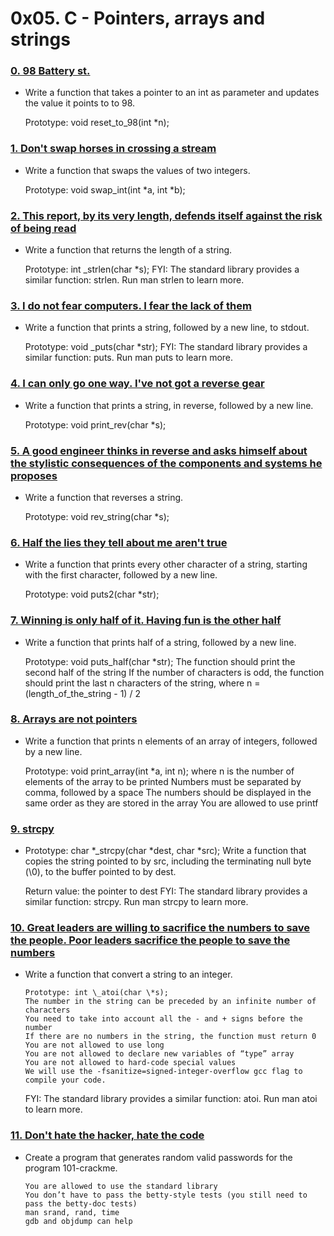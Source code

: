 # 0x05. C - Pointers, arrays and strings

### [0. 98 Battery st.](./0-reset_to_98.c)

-   Write a function that takes a pointer to an int as parameter and updates the value it points to to 98.

    Prototype: void reset_to_98(int \*n);

### [1. Don't swap horses in crossing a stream](./1-swap.c)

-   Write a function that swaps the values of two integers.

    Prototype: void swap_int(int *a, int *b);

### [2. This report, by its very length, defends itself against the risk of being read](./2-strlen.c)

-   Write a function that returns the length of a string.

    Prototype: int \_strlen(char \*s);
    FYI: The standard library provides a similar function: strlen. Run man strlen to learn more.

### [3. I do not fear computers. I fear the lack of them](./3-puts.c)

-   Write a function that prints a string, followed by a new line, to stdout.

    Prototype: void \_puts(char \*str);
    FYI: The standard library provides a similar function: puts. Run man puts to learn more.

### [4. I can only go one way. I've not got a reverse gear](./4-print_rev.c)

-   Write a function that prints a string, in reverse, followed by a new line.

    Prototype: void print_rev(char \*s);

### [5. A good engineer thinks in reverse and asks himself about the stylistic consequences of the components and systems he proposes](./5-rev_string.c)

-   Write a function that reverses a string.

    Prototype: void rev_string(char \*s);

### [6. Half the lies they tell about me aren't true](./6-puts2.c)

-   Write a function that prints every other character of a string, starting with the first character, followed by a new line.

    Prototype: void puts2(char \*str);

### [7. Winning is only half of it. Having fun is the other half](./7-puts_half.c)

-   Write a function that prints half of a string, followed by a new line.

    Prototype: void puts_half(char \*str);
    The function should print the second half of the string
    If the number of characters is odd, the function should print the last n characters of the string, where n = (length_of_the_string - 1) / 2

### [8. Arrays are not pointers](./8-print_array.c)

-   Write a function that prints n elements of an array of integers, followed by a new line.

    Prototype: void print_array(int \*a, int n);
    where n is the number of elements of the array to be printed
    Numbers must be separated by comma, followed by a space
    The numbers should be displayed in the same order as they are stored in the array
    You are allowed to use printf

### [9. strcpy](./9-strcpy.c)

-   Prototype: char *\_strcpy(char *dest, char \*src);
    Write a function that copies the string pointed to by src, including the terminating null byte (\0), to the buffer pointed to by dest.

    Return value: the pointer to dest
    FYI: The standard library provides a similar function: strcpy. Run man strcpy to learn more.

### [10. Great leaders are willing to sacrifice the numbers to save the people. Poor leaders sacrifice the people to save the numbers](./100-atoi.c)

-   Write a function that convert a string to an integer.

        Prototype: int \_atoi(char \*s);
        The number in the string can be preceded by an infinite number of characters
        You need to take into account all the - and + signs before the number
        If there are no numbers in the string, the function must return 0
        You are not allowed to use long
        You are not allowed to declare new variables of “type” array
        You are not allowed to hard-code special values
        We will use the -fsanitize=signed-integer-overflow gcc flag to compile your code.

    FYI: The standard library provides a similar function: atoi. Run man atoi to learn more.

### [11. Don't hate the hacker, hate the code](./101-keygen.c)

-   Create a program that generates random valid passwords for the program 101-crackme.

        You are allowed to use the standard library
        You don’t have to pass the betty-style tests (you still need to pass the betty-doc tests)
        man srand, rand, time
        gdb and objdump can help
